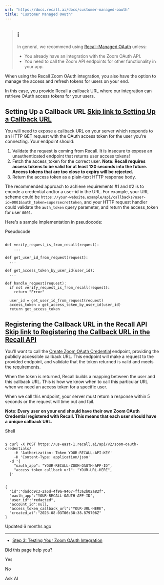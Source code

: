 ```yaml
---
url: "https://docs.recall.ai/docs/customer-managed-oauth"
title: "Customer Managed OAuth"
---
```


> ## ℹ️
>
> In general, we recommend using [Recall-Managed OAuth](https://docs.recall.ai/docs/recall-managed-oauth) unless:
>
> - You already have an integration with the Zoom OAuth API.
> - You need to call the Zoom API endpoints for other functionality in your app.

When using the Recall Zoom OAuth integration, you also have the option to manage the access and refresh tokens for users on your end.

In this case, you provide Recall a callback URL where our integration can retrieve OAuth access tokens for your users.

## Setting Up a Callback URL   [Skip link to Setting Up a Callback URL](https://docs.recall.ai/docs/customer-managed-oauth\#setting-up-a-callback-url)

You will need to expose a callback URL on your server which responds to an HTTP GET request with the OAuth access token for the user you're connecting. Your endpoint should:

1. Validate the request is coming from Recall. It is insecure to expose an unauthenticated endpoint that returns user access tokens!
2. Fetch the access\_token for the correct user. **Note: Recall requires access tokens to be valid for at least 120 seconds into the future. Access tokens that are too close to expiry will be rejected.**
3. Return the access token as a plain-text HTTP response body.

The recommended approach to achieve requirements #1 and #2 is to encode a credential and/or a user-id in the URL. For example, your URL scheme could be `https://your-website.example/api/callbacks?user-id=0001&auth_token=supersecrettoken`, and your HTTP request handler could validate the `auth_token` query parameter, and return the access\_token for user `0001`.

Here's a sample implementation in pseudocode:

Pseudocode

```rdmd-code lang-Text theme-light

def verify_request_is_from_recall(request):
	...

def get_user_id_from_request(request):
  ...

def get_access_token_by_user_id(user_id):
  ...

def handle_request(request):
  if not verify_request_is_from_recall(request):
    return "Error"

  user_id = get_user_id_from_request(request)
  access_token = get_access_token_by_user_id(user_id)
  return get_access_token

```

## Registering the Callback URL in the Recall API   [Skip link to Registering the Callback URL in the Recall API](https://docs.recall.ai/docs/customer-managed-oauth\#registering-the-callback-url-in-the-recall-api)

You'll want to call the [Create Zoom OAuth Credential](https://docs.recall.ai/reference/zoom_oauth_credentials_create) endpoint, providing the publicly accessible callback URL. This endpoint will make a request to the provided endpoint, and validate that the token returned is valid and meets the requirements.

When the token is returned, Recall builds a mapping between the user and this callback URL. This is how we know when to call this particular URL when we need an access token for a specific user.

When we call this endpoint, your server must return a response within 5 seconds or the request will time out and fail.

**Note: Every user on your end should have their own Zoom OAuth Credential registered with Recall. This means that each user should have a unique callback URL.**

Shell

```rdmd-code lang-text theme-light

$ curl -X POST https://us-east-1.recall.ai/api/v2/zoom-oauth-credentials/
	-H 'Authorization: Token YOUR-RECALL-API-KEY'
 	-H 'Content-Type: application/json'
  -d '{
    "oauth_app": "YOUR-RECALL-ZOOM-OAUTH-APP-ID",
    "access_token_callback_url": "YOUR-URL-HERE",
  }'


{
  "id":"dadcc9c3-2a6d-4f9a-9467-ff3a2b02a82f",
  "oauth_app":"YOUR-RECALL-OAUTH-APP-ID",
  "user_id":"redacted",
  "account_id":null,
  "access_token_callback_url":"YOUR-URL-HERE",
  "created_at":"2023-08-03T06:38:38.879706Z"
}

```

Updated 6 months ago

* * *

- [Step 3: Testing Your Zoom OAuth Integration](https://docs.recall.ai/docs/step-3-testing-your-zoom-oauth-integration)

Did this page help you?

Yes

No

Ask AI
